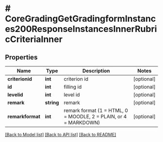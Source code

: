 # # CoreGradingGetGradingformInstances200ResponseInstancesInnerRubricCriteriaInner

## Properties

Name | Type | Description | Notes
------------ | ------------- | ------------- | -------------
**criterionid** | **int** | criterion id | [optional]
**id** | **int** | filling id | [optional]
**levelid** | **int** | level id | [optional]
**remark** | **string** | remark | [optional]
**remarkformat** | **int** | remark format (1 &#x3D; HTML, 0 &#x3D; MOODLE, 2 &#x3D; PLAIN, or 4 &#x3D; MARKDOWN) | [optional]

[[Back to Model list]](../../README.md#models) [[Back to API list]](../../README.md#endpoints) [[Back to README]](../../README.md)
